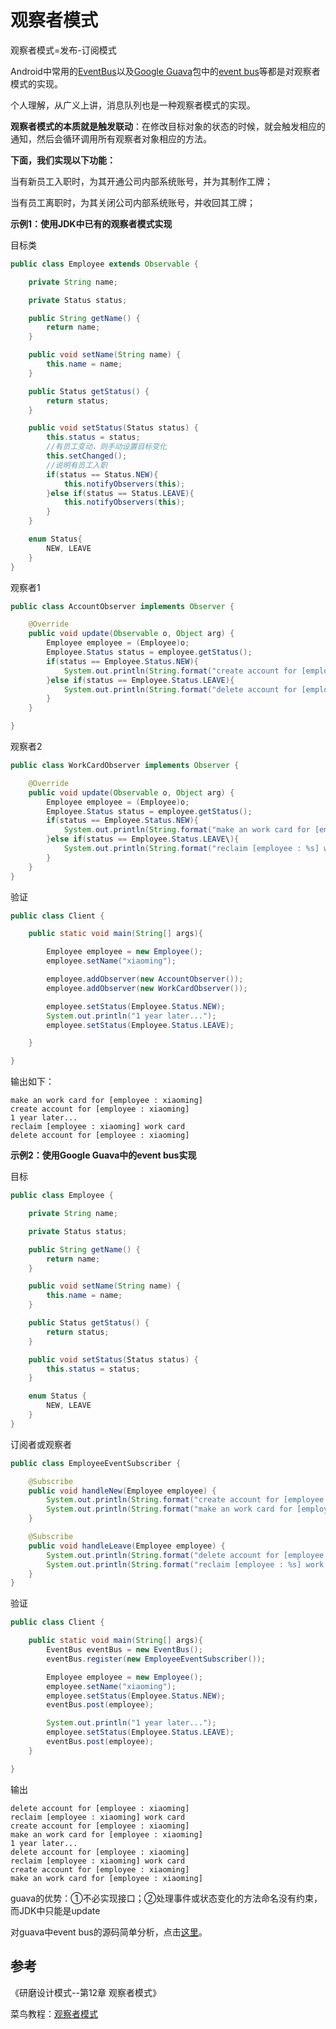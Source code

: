 # 观察者模式

观察者模式=发布-订阅模式

Android中常用的[EventBus](https://github.com/greenrobot/EventBus)以及[Google Guava](https://github.com/google/guava)包中的[event bus](https://github.com/google/guava/tree/master/guava/src/com/google/common/eventbus)等都是对观察者模式的实现。

个人理解，从广义上讲，消息队列也是一种观察者模式的实现。

**观察者模式的本质就是触发联动**：在修改目标对象的状态的时候，就会触发相应的通知，然后会循环调用所有观察者对象相应的方法。

**下面，我们实现以下功能：**

当有新员工入职时，为其开通公司内部系统账号，并为其制作工牌；

当有员工离职时，为其关闭公司内部系统账号，并收回其工牌；

**示例1：使用JDK中已有的观察者模式实现**

目标类

```java
public class Employee extends Observable {

    private String name;

    private Status status;

    public String getName() {
        return name;
    }

    public void setName(String name) {
        this.name = name;
    }

    public Status getStatus() {
        return status;
    }

    public void setStatus(Status status) {
        this.status = status;
        //有员工变动，则手动设置目标变化
        this.setChanged();
        //说明有员工入职
        if(status == Status.NEW){
            this.notifyObservers(this);
        }else if(status == Status.LEAVE){
            this.notifyObservers(this);
        }
    }

    enum Status{
        NEW, LEAVE
    }
}
```

观察者1

```java
public class AccountObserver implements Observer {

    @Override
    public void update(Observable o, Object arg) {
        Employee employee = (Employee)o;
        Employee.Status status = employee.getStatus();
        if(status == Employee.Status.NEW){
            System.out.println(String.format("create account for [employee : %s]", employee.getName()));
        }else if(status == Employee.Status.LEAVE){
            System.out.println(String.format("delete account for [employee : %s]", employee.getName()));
        }
    }

}
```

观察者2

```java
public class WorkCardObserver implements Observer {

    @Override
    public void update(Observable o, Object arg) {
        Employee employee = (Employee)o;
        Employee.Status status = employee.getStatus();
        if(status == Employee.Status.NEW){
            System.out.println(String.format("make an work card for [employee : %s]", employee.getName()));
        }else if(status == Employee.Status.LEAVE\){
            System.out.println(String.format("reclaim [employee : %s] work card", employee.getName()));
        }
    }
}
```

验证

```java
public class Client {

    public static void main(String[] args){

        Employee employee = new Employee();
        employee.setName("xiaoming");

        employee.addObserver(new AccountObserver());
        employee.addObserver(new WorkCardObserver());

        employee.setStatus(Employee.Status.NEW);
        System.out.println("1 year later...");
        employee.setStatus(Employee.Status.LEAVE);

    }

}
```

输出如下：

```text
make an work card for [employee : xiaoming]
create account for [employee : xiaoming]
1 year later...
reclaim [employee : xiaoming] work card
delete account for [employee : xiaoming]
```

**示例2：使用Google Guava中的event bus实现**

目标

```java
public class Employee {

    private String name;

    private Status status;

    public String getName() {
        return name;
    }

    public void setName(String name) {
        this.name = name;
    }

    public Status getStatus() {
        return status;
    }

    public void setStatus(Status status) {
        this.status = status;
    }

    enum Status {
        NEW, LEAVE
    }
}
```

订阅者或观察者

```java
public class EmployeeEventSubscriber {

    @Subscribe
    public void handleNew(Employee employee) {
        System.out.println(String.format("create account for [employee : %s]", employee.getName()));
        System.out.println(String.format("make an work card for [employee : %s]", employee.getName()));
    }

    @Subscribe
    public void handleLeave(Employee employee) {
        System.out.println(String.format("delete account for [employee : %s]", employee.getName()));
        System.out.println(String.format("reclaim [employee : %s] work card", employee.getName()));
    }
}
```

验证

```java
public class Client {

    public static void main(String[] args){
        EventBus eventBus = new EventBus();
        eventBus.register(new EmployeeEventSubscriber());

        Employee employee = new Employee();
        employee.setName("xiaoming");
        employee.setStatus(Employee.Status.NEW);
        eventBus.post(employee);

        System.out.println("1 year later...");
        employee.setStatus(Employee.Status.LEAVE);
        eventBus.post(employee);
    }

}
```

输出

```text
delete account for [employee : xiaoming]
reclaim [employee : xiaoming] work card
create account for [employee : xiaoming]
make an work card for [employee : xiaoming]
1 year later...
delete account for [employee : xiaoming]
reclaim [employee : xiaoming] work card
create account for [employee : xiaoming]
make an work card for [employee : xiaoming]
```

guava的优势：①不必实现接口；②处理事件或状态变化的方法命名没有约束，而JDK中只能是update

对guava中event bus的源码简单分析，点击[这里](https://github.com/maxwellyue/JavaLanguage/tree/master/event/src/main/java/com/maxwell/learning/event/eventbus)。

## 参考

《研磨设计模式--第12章 观察者模式》

菜鸟教程：[观察者模式](http://www.runoob.com/design-pattern/observer-pattern.html)

